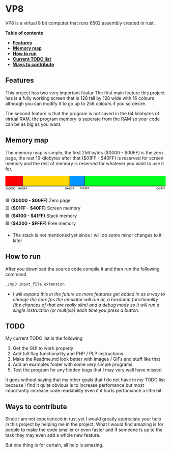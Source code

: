 # VP8

VP8 is a virtual 8 bit computer that runs 6502 assembly created in rust.

**Table of contents**
- **[Features](#features)**
- **[Memory map](#memory-map)**
- **[How to run](#how-to-run)**
- **[Current TODO list](#todo)**
- **[Ways to contribute](#ways-to-contribute)**

## Features

This project has two very important featur
The first main feature this project has is a fully working screen that is 128 tall by 128 wide with 16 colours although you can modify it to go up to 256 colours if you so desire.

The second feature is that the program is not saved in the 64 kilobytes of virtual RAM, the program memory is seperate from the RAM so your code can be as big as you want.

## Memory map

The memory map is simple, the first 256 bytes (\$0000 - \$00FF) is the zero page, the rest 16 kilobytes after that (\$01FF - \$40FF) is reserved for screen memory and the rest of memory is reserved for whatever you want to use it for.

![Memory map](/misc/memory%20map.png)

🟥 **(\$0000 - \$00FF)** Zero page <br>
🟨 **(\$01FF - \$40FF)** Screen memory <br>
🟦 **(\$4100 - \$41FF)** Stack memory <br>
🟩 **(\$4200 - \$FFFF)** Free memory <br>

* The stack is not mentioned yet since I will do some minor changes to it later

## How to run

After you download the source code compile it and then run the following command

```bash
./vp8 input_file.extension
```

* *I will expand this in the future as more features get added in as a way to change the max fps the emulator will run at, a hexdump functionality (the chances of that are really slim) and a debug mode so it will run a single instruction (or multiple) each time you press a button.*

## TODO

My current TODO list is the following

1) Get the GUI to work properly
2) Add full flag functionality and PHP / PLP instructions
3) Make the Readme.md look better with images / GIFs and stuff like that
4) Add an examples folder with some very simple programs
5) Test the program for any hidden bugs that I may very well have missed

It goes without saying that my other goals that I do not have in my TODO list because I find it quite obvious is to increase perfomance but most importantly increase code readability even if it hurts perfomance a little bit.

## Ways to contribute

Since I am not experienced in rust yet I would greatly appreciate your help in this project by helping me in the project. What I would find amazing is for people to make the code smaller or even faster and if someone is up to the task they may even add a whole new feature.

But one thing is for certain, all help is amazing.
